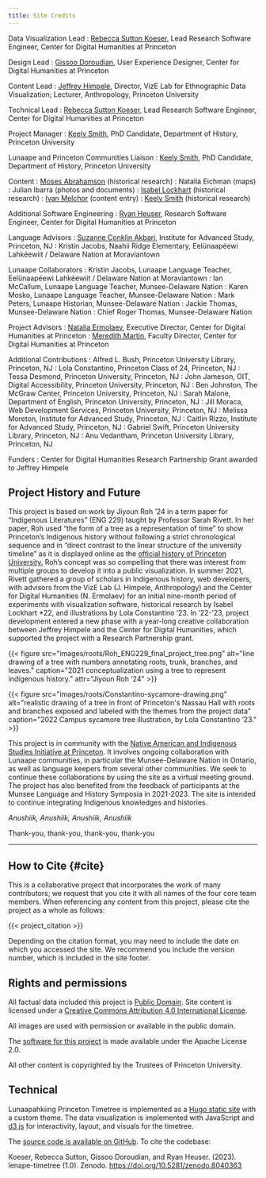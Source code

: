 ```yaml
---
title: Site Credits
---
```



Data Visualization Lead
: [Rebecca Sutton Koeser](https://cdh.princeton.edu/people/rebecca-sutton-koeser/), Lead Research Software Engineer, Center for Digital Humanities at Princeton

Design Lead
: [Gissoo Doroudian](https://cdh.princeton.edu/people/gissoo-doroudian/), User Experience Designer, Center for Digital Humanities at Princeton

Content Lead
: [Jeffrey Himpele](https://anthropology.princeton.edu/people/jeffrey-himpele), Director, VizE Lab for Ethnographic Data Visualization; Lecturer, Anthropology, Princeton University

Technical Lead
: [Rebecca Sutton Koeser](https://cdh.princeton.edu/people/rebecca-sutton-koeser/), Lead Research Software Engineer, Center for Digital Humanities at Princeton

Project Manager
: [Keely Smith](https://history.princeton.edu/people/keely-smith), PhD Candidate, Department of History, Princeton University

Lunaape and Princeton Communities Liaison
: [Keely Smith](https://history.princeton.edu/people/keely-smith), PhD Candidate, Department of History, Princeton University

Content
: [Moses Abrahamson](https://jrc.princeton.edu/people/abrahamson) (historical research)
: Natalia Eichman (maps)
: Julian Ibarra (photos and documents)
: [Isabel Lockhart](https://indigenous.princeton.edu/people/isabel-lockhart) (historical research)
: [Ivan Melchor](https://anthropology.princeton.edu/people/ivan-melchor) (content entry)
: [Keely Smith](https://history.princeton.edu/people/keely-smith) (historical research)

Additional Software Engineering
: [Ryan Heuser](https://cdh.princeton.edu/people/ryan-heuser/), Research Software Engineer, Center for Digital Humanities at Princeton

Language Advisors
: [Suzanne Conklin Akbari](https://suzanneakbari.com/), Institute for Advanced Study, Princeton, NJ
: Kristin Jacobs, Naahii Ridge Elementary, Eelünaapéewi Lahkéewiit / Delaware Nation at Moraviantown

Lunaape Collaborators
: Kristin Jacobs, Lunaape Language Teacher, Eelünaapéewi Lahkéewiit / Delaware Nation at Moraviantown
: Ian McCallum, Lunaape Language Teacher, Munsee-Delaware Nation
: Karen Mosko, Lunaape Language Teacher, Munsee-Delaware Nation
: Mark Peters, Lunaape Historian, Munsee-Delaware Nation
: Jackie Thomas, Munsee-Delaware Nation
: Chief Roger Thomas, Munsee-Delaware Nation

Project Advisors
: [Natalia Ermolaev](https://cdh.princeton.edu/people/natasha-ermolaev/), Executive Director, Center for Digital Humanities at Princeton
: [Meredith Martin](https://cdh.princeton.edu/people/meredith-martin/), Faculty Director, Center for Digital Humanities at Princeton

Additional Contributions
: Alfred L. Bush, Princeton University Library, Princeton, NJ
: Lola Constantino, Princeton Class of 24, Princeton, NJ
: Tessa Desmond, Princeton University, Princeton, NJ
: John Jameson, OIT, Digital Accessibility, Princeton University, Princeton, NJ
: Ben Johnston, The McGraw Center, Princeton University, Princeton, NJ
: Sarah Malone, Department of English, Princeton University, Princeton, NJ
: Jill Moraca, Web Development Services, Princeton University, Princeton, NJ
: Melissa Moreton, Institute for Advanced Study, Princeton, NJ
: Caitlin Rizzo, Institute for Advanced Study, Princeton, NJ
: Gabriel Swift, Princeton University Library, Princeton, NJ
: Anu Vedantham, Princeton University Library, Princeton, NJ

Funders
: Center for Digital Humanities Research Partnership Grant awarded to Jeffrey Himpele

## Project History and Future

This project is based on  work by Jiyoun Roh ’24 in a term paper for “Indigenous Literatures” (ENG 229) taught by Professor Sarah Rivett. In her paper, Roh used “the form of a tree as a representation of time” to show Princeton’s Indigenous history without following a strict chronological sequence and in “direct contrast to the linear structure of the university timeline” as it is displayed online as the [official history of Princeton University.](http://princeton.edu/meet-princeton/history) Roh’s concept was so compelling that there was interest from multiple groups to develop it into a public visualization. In summer 2021, Rivett gathered a group of scholars in Indigenous history, web developers, with advisors from the VizE Lab (J. Himpele, Anthropology) and the Center for Digital Humanities (N. Ermolaev) for an initial nine-month period of experiments with visualization software, historical research by Isabel Lockhart \*22, and illustrations by Lola Constantino ‘23. In ‘22-’23, project development entered a new phase with a year-long creative collaboration between Jeffrey Himpele and the Center for Digital Humanities, which supported the project with a Research Partnership grant.

{{< figure src="images/roots/Roh_ENG229_final_project_tree.png" alt="line drawing of a tree with numbers annotating roots, trunk, branches, and leaves." caption="2021 conceptualization using a tree to represent indigenous history." attr="Jiyoun Roh ‘24" >}}

{{< figure src="images/roots/Constantino-sycamore-drawing.png" alt="realistic drawing of a tree in front of Princeton's Nassau Hall with roots and branches exposed and labeled with the themes from the project data" caption="2022 Campus sycamore tree illustration, by Lola Constantino ‘23." >}}

This project is in community with the [Native American and Indigenous Studies Initiative at Princeton](http://indigenous.princeton.edu/). It involves ongoing collaboration with Lunaape communities, in particular the Munsee-Delaware Nation in Ontario, as well as language keepers from several other communities. We seek to continue these collaborations by using the site as a virtual meeting ground. The project has also benefited from the feedback of participants at the Munsee Language and History Symposia in 2021-2023. The site is intended to continue integrating Indigenous knowledges and histories.

*Anushiik, Anushiik, Anushiik, Anushiik*

Thank-you, thank-you, thank-you, thank-you

* * *


## How to Cite {#cite}

This is a collaborative project that incorporates the work of many contributors; we request that you cite it with all names of the four core team members. When referencing any content from this project, please cite the project as a whole as follows:

{{< project_citation >}}

Depending on the citation format, you may need to include the date on which you accessed the site. We recommend you include the version number, which is included in the site footer.

## Rights and permissions

All factual data included this project is [Public Domain](http://creativecommons.org/publicdomain/mark/1.0/). Site content is licensed under a [Creative Commons Attribution 4.0 International License](http://creativecommons.org/licenses/by/4.0/).

All images are used with permission or available in the public domain.

The [software for this project](https://github.com/Princeton-CDH/lenape-timetree) is made available under the Apache License 2.0.

All other content is copyrighted by the Trustees of Princeton University.

## Technical 

Lunaapahkiing Princeton Timetree is implemented as a [Hugo static site](https://gohugo.io/) with a custom theme. The data visualization is implemented with JavaScript and [d3.js](https://d3js.org/) for interactivity, layout, and visuals for the timetree.

The [source code is available on GitHub](https://github.com/Princeton-CDH/lenape-timetree). To cite the codebase:
<div class="citation">
	
Koeser, Rebecca Sutton, Gissoo Doroudian, and Ryan Heuser. (2023). lenape-timetree (1.0). Zenodo. https://doi.org/10.5281/zenodo.8040363

</div>
